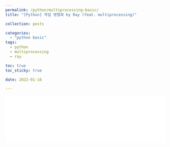 ```yaml
---
permalink: /python/multiprocessing-basic/
title: "[Python] 작업 병렬화 by Ray (feat. multiprocessing)"

collection: posts

categories: 
  - "python basic"
tags: 
  - python
  - multiprocessing
  - ray

toc: true
toc_sticky: true

date: 2022-01-16

---
```


<iframe src="{{'/assets/jupyter-notebooks/2022-01-16-multiprocessing' | relative_url}}" 
frameborder="0" width="100%" scrolling="no" onload="resizeIframe(this)" ></iframe>
